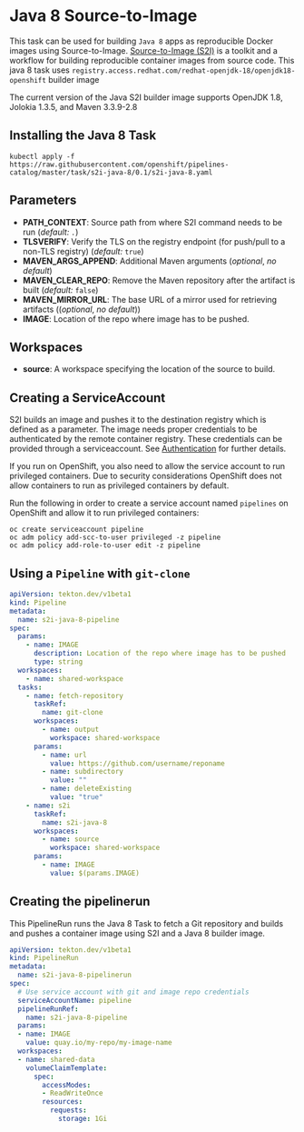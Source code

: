 # Java 8 Source-to-Image

This task can be used for building `Java 8` apps as reproducible Docker
images using Source-to-Image. [Source-to-Image (S2I)](https://github.com/openshift/source-to-image)
is a toolkit and a workflow for building reproducible container images
from source code. This java 8 task uses `registry.access.redhat.com/redhat-openjdk-18/openjdk18-openshift` builder image

The current version of the Java S2I builder image supports OpenJDK 1.8, Jolokia 1.3.5, and Maven 3.3.9-2.8

## Installing the Java 8 Task

```
kubectl apply -f https://raw.githubusercontent.com/openshift/pipelines-catalog/master/task/s2i-java-8/0.1/s2i-java-8.yaml
```

## Parameters

* **PATH_CONTEXT**: Source path from where S2I command needs to be run
  (_default: `.`_)
* **TLSVERIFY**: Verify the TLS on the registry endpoint (for push/pull to a
  non-TLS registry) (_default:_ `true`)
* **MAVEN_ARGS_APPEND**: Additional Maven arguments (_optional_, _no default_)
* **MAVEN_CLEAR_REPO**: Remove the Maven repository after the artifact is
  built (_default:_ `false`)
* **MAVEN_MIRROR_URL**: The base URL of a mirror used for retrieving artifacts
  ((_optional_, _no default_))
* **IMAGE**: Location of the repo where image has to be pushed.

## Workspaces

* **source**: A workspace specifying the location of the source to
  build.

## Creating a ServiceAccount

S2I builds an image and pushes it to the destination registry which is
defined as a parameter. The image needs proper credentials to be
authenticated by the remote container registry. These credentials can
be provided through a serviceaccount. See [Authentication](https://github.com/tektoncd/pipeline/blob/master/docs/auth.md#basic-authentication-docker)
for further details.

If you run on OpenShift, you also need to allow the service
account to run privileged containers. Due to security considerations
OpenShift does not allow containers to run as privileged containers
by default.

Run the following in order to create a service account named
`pipelines` on OpenShift and allow it to run privileged containers:

```
oc create serviceaccount pipeline
oc adm policy add-scc-to-user privileged -z pipeline
oc adm policy add-role-to-user edit -z pipeline
```

## Using a `Pipeline` with `git-clone`

```yaml
apiVersion: tekton.dev/v1beta1
kind: Pipeline
metadata:
  name: s2i-java-8-pipeline
spec:
  params:
    - name: IMAGE
      description: Location of the repo where image has to be pushed
      type: string
  workspaces:
    - name: shared-workspace
  tasks:
    - name: fetch-repository
      taskRef:
        name: git-clone
      workspaces:
        - name: output
          workspace: shared-workspace
      params:
        - name: url
          value: https://github.com/username/reponame
        - name: subdirectory
          value: ""
        - name: deleteExisting
          value: "true"
    - name: s2i
      taskRef:
        name: s2i-java-8
      workspaces:
        - name: source
          workspace: shared-workspace
      params:
        - name: IMAGE
          value: $(params.IMAGE)
```

## Creating the pipelinerun

This PipelineRun runs the Java 8 Task to fetch a Git repository and builds and
pushes a container image using S2I and a Java 8 builder image.

```yaml
apiVersion: tekton.dev/v1beta1
kind: PipelineRun
metadata:
  name: s2i-java-8-pipelinerun
spec:
  # Use service account with git and image repo credentials
  serviceAccountName: pipeline
  pipelineRunRef:
    name: s2i-java-8-pipeline
  params:
  - name: IMAGE
    value: quay.io/my-repo/my-image-name
  workspaces:
  - name: shared-data
    volumeClaimTemplate:
      spec:
        accessModes:
        - ReadWriteOnce
        resources:
          requests:
            storage: 1Gi
```
